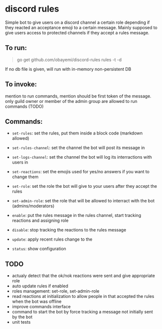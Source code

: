 # discord rules

Simple bot to give users on a discord channel a certain role depending if they
reacted an acceptance emoji to a certain message.
Mainly supposed to give users access to protected channels if they accept a
rules message.

## To run:
> go get github.com/obayemi/discord-rules
> rules -t <discord token> -d <path to sqlite db>

If no db file is given, will run with in-memory non-persistent DB

## To invoke:
mention to run commands, mention should be first token of the message.
only guild owner or member of the admin group are allowed to run commands (TODO)

## Commands:
- `set-rules`: set the rules, put them inside a block code (markdown allowed)
- `set-rules-channel`: set the channel the bot will post its message in
- `set-logs-channel`: set the channel the bot will log its interractions with users in
- `set-reactions`: set the emojis used for yes/no answers if you want to change them
- `set-role`: set the role the bot will give to your users after they accept the rules
- `set-admin-role`: set the role that will be allowed to interract with the bot (admins/moderators)

- `enable`: put the rules message in the rules channel, start tracking reactions and assigning role
- `disable`: stop tracking the reactions to the rules message
- `update`: apply recent rules change to the 
- `status`: show configuration

## TODO
- actualy detect that the ok/nok reactions were sent and give appropriate role
- auto update rules if enabled
- roles management: set-role, set-admin-role
- read reactions at initialization to allow people in that accepted the rules when the bot was offline
- improve commands interface
- command to start the bot by force tracking a message not initially sent by the bot
- unit tests
